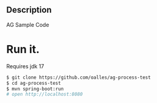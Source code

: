 ## Description
AG Sample Code

# Run it.
Requires jdk 17

```bash
$ git clone https://github.com/oalles/ag-process-test
$ cd ag-process-test
$ mvn spring-boot:run
# open http://localhost:8080
```



